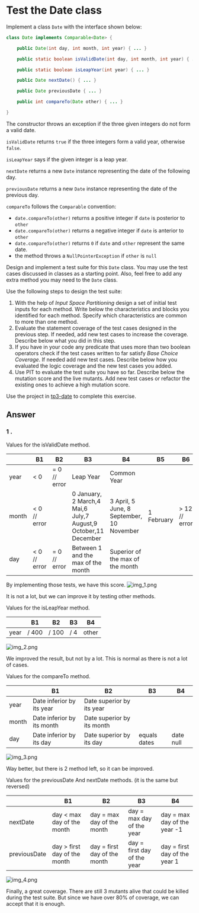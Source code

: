 # Test the Date class

Implement a class `Date` with the interface shown below:

```java
class Date implements Comparable<Date> {

    public Date(int day, int month, int year) { ... }

    public static boolean isValidDate(int day, int month, int year) { ... }

    public static boolean isLeapYear(int year) { ... }

    public Date nextDate() { ... }

    public Date previousDate { ... }

    public int compareTo(Date other) { ... }

}
```

The constructor throws an exception if the three given integers do not form a valid date.

`isValidDate` returns `true` if the three integers form a valid year, otherwise `false`.

`isLeapYear` says if the given integer is a leap year.

`nextDate` returns a new `Date` instance representing the date of the following day.

`previousDate` returns a new `Date` instance representing the date of the previous day.

`compareTo` follows the `Comparable` convention:

* `date.compareTo(other)` returns a positive integer if `date` is posterior to `other`
* `date.compareTo(other)` returns a negative integer if `date` is anterior to `other`
* `date.compareTo(other)` returns `0` if `date` and `other` represent the same date.
* the method throws a `NullPointerException` if `other` is `null` 

Design and implement a test suite for this `Date` class.
You may use the test cases discussed in classes as a starting point. 
Also, feel free to add any extra method you may need to the `Date` class.


Use the following steps to design the test suite:

1. With the help of *Input Space Partitioning* design a set of initial test inputs for each method. Write below the characteristics and blocks you identified for each method. Specify which characteristics are common to more than one method.
2. Evaluate the statement coverage of the test cases designed in the previous step. If needed, add new test cases to increase the coverage. Describe below what you did in this step.
3. If you have in your code any predicate that uses more than two boolean operators check if the test cases written to far satisfy *Base Choice Coverage*. If needed add new test cases. Describe below how you evaluated the logic coverage and the new test cases you added.
4. Use PIT to evaluate the test suite you have so far. Describe below the mutation score and the live mutants. Add new test cases or refactor the existing ones to achieve a high mutation score.

Use the project in [tp3-date](../code/tp3-date) to complete this exercise.

## Answer

### 1 .

Values for the isValidDate method.

|       | B1           | B2           | B3                                                             | B4                                        | B5         | B6            |
|-------|--------------|--------------|----------------------------------------------------------------|-------------------------------------------|------------|---------------|
| year  | < 0          | = 0 // error | Leap Year                                                      | Common Year                               |            |               |                                                                                                                                                                |
| month | < 0 // error |              | 0 January, 2 March,4 Mai,6 July,7 August,9 October,11 December | 3 April, 5 June, 8 September, 10 November | 1 February | > 12 // error |
| day   | < 0 // error | = 0 // error | Between 1 and the max of the month                             | Superior of the max of the month          |            |               |

By implementing those tests, we have this score.
![img_1.png](img_1.png)

It is not a lot, but we can improve it by testing other methods.


Values for the isLeapYear method.

|       | B1    | B2    | B3  | B4    | 
|-------|-------|-------|-----|-------|
| year  | / 400 | / 100 | / 4 | other |                                                                                                                                                               |

![img_2.png](img_2.png)

We improved the result, but not by a lot. This is normal as there is not a lot of cases.

Values for the compareTo method.

|       | B1                         | B2                         | B3           | B4        | 
|-------|----------------------------|----------------------------|--------------|-----------|
| year  | Date inferior by its year  | Date superior by its year  |              |           |
| month | Date inferior by its month | Date superior by its month |              |           |
| day   | Date inferior by its day   | Date superior by its day   | equals dates | date null |

![img_3.png](img_3.png)

Way better, but there is 2 method left, so it can be improved.

Values for the previousDate And nextDate methods. (it is the same but reversed)

|              | B1                           | B2                           | B3                          | B4                            | 
|--------------|------------------------------|------------------------------|-----------------------------|-------------------------------|
| nextDate     | day < max day of the month   | day = max day of the month   | day = max day of the year   | day = max day of the year -1  |
| previousDate | day > first day of the month | day = first day of the month | day = first day of the year | day = first day of the year 1 |

![img_4.png](img_4.png)

Finally, a great coverage. There are still 3 mutants alive that could be killed during the test suite. But since we have over 80% of coverage, we can accept that it is enough.